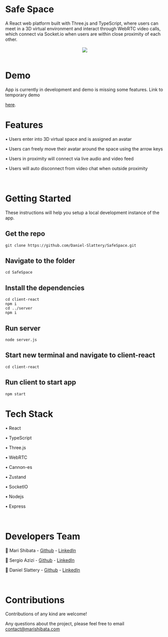 <h1 id='title'>Safe Space</h1>
A React web platform built with Three.js and TypeScript, where users can meet in a 3D virtual environment and interact through WebRTC video calls, which connect via Socket.io when users are within close proximity of each other.

<br>
<br>

<div style="text-align:center"><img src="client-react/public/videoCapture.gif" /></div>

<br>
<h1>Demo</h1>
App is currently in development and demo is missing some features.
Link to temporary demo

[here](https://client2-324717.nw.r.appspot.com/).


<h1>Features</h1>

• Users enter into 3D virtual space and is assigned an avatar

• Users can freely move their avatar around the space using the arrow keys

• Users in proximity will connect via live audio and video feed

• Users will auto disconnect from video chat when outside proximity

<br>
<h1 id='getting-started'>Getting Started</h1>

These instructions will help you setup a local development instance of the app.

<h2 id='clone'>Get the repo</h2>

```
git clone https://github.com/Daniel-Slattery/SafeSpace.git
```

<h2 >Navigate to the folder</h2>

```
cd SafeSpace
```

<h2>Install the dependencies</h2>

```
cd client-react
npm i
cd ../server
npm i
```

<h2>Run server</h2>

```
node server.js
```

<h2>Start new terminal and navigate to client-react</h2>

```
cd client-react
```

<h2>Run client to start app</h2>

```
npm start
```


<h1>Tech Stack</h1>

• React

• TypeScript

• Three.js

• WebRTC

• Cannon-es

• Zustand

• SocketIO

• Nodejs

• Express

<br>

<h1>Developers Team</h1>

😬 Mari Shibata - [Github](https://github.com/marishibata) - [LinkedIn](https://www.linkedin.com/in/shibatamari/)

😬 Sergio Azizi - [Github](https://github.com/arcaneCheco) - [LinkedIn](https://www.linkedin.com/in/sergio-azizi/)

😬 Daniel Slattery - [Github](https://github.com/Daniel-Slattery) - [LinkedIn](https://www.linkedin.com/in/daniel-s-dev/)


<br>

<h1 id='contributions'>Contributions</h1>
Contributions of any kind are welcome!

Any questions about the project, please feel free to email contact@marishibata.com